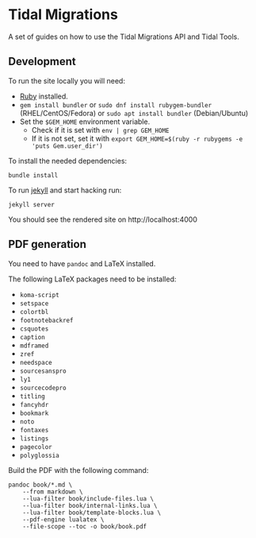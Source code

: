 # Tidal Migrations

A set of guides on how to use the Tidal Migrations API and Tidal Tools.


## Development

To run the site locally you will need:

- [Ruby](https://www.ruby-lang.org/en/) installed.
- `gem install bundler` or `sudo dnf install rubygem-bundler` (RHEL/CentOS/Fedora) or `sudo apt install bundler` (Debian/Ubuntu)
- Set the `$GEM_HOME` environment variable. 
    - Check if it is set with `env | grep GEM_HOME`
    - If it is not set, set it with `export GEM_HOME=$(ruby -r rubygems -e 'puts Gem.user_dir')`
    

To install the needed dependencies:

`bundle install`


To run [jekyll](https://jekyllrb.com/) and start hacking run:

`jekyll server`


You should see the rendered site on http://localhost:4000

## PDF generation

You need to have `pandoc` and LaTeX installed.

The following LaTeX packages need to be installed:

- `koma-script`
- `setspace`
- `colortbl`
- `footnotebackref`
- `csquotes`
- `caption`
- `mdframed`
- `zref`
- `needspace`
- `sourcesanspro`
- `ly1`
- `sourcecodepro`
- `titling`
- `fancyhdr`
- `bookmark`
- `noto`
- `fontaxes`
- `listings`
- `pagecolor`
- `polyglossia`

Build the PDF with the following command:

```
pandoc book/*.md \
    --from markdown \
    --lua-filter book/include-files.lua \
    --lua-filter book/internal-links.lua \
    --lua-filter book/template-blocks.lua \
    --pdf-engine lualatex \
    --file-scope --toc -o book/book.pdf
```
